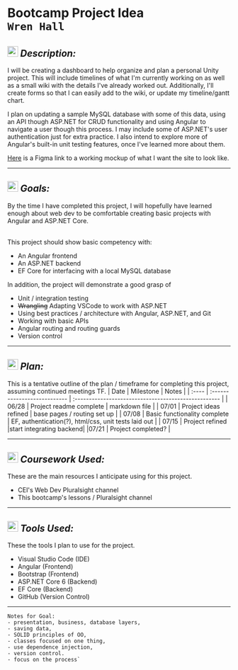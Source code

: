 # **Bootcamp Project Idea** <br>`Wren Hall`

## <img src="https://raw.githubusercontent.com/FortAwesome/Font-Awesome/6.x/svgs/regular/clipboard.svg"  height="24px"> **_Description:_**

I will be creating a dashboard to help organize and plan a personal Unity project. This will include timelines of what I'm currently working on as well as a small wiki with the details I've already worked out. Additionally, I'll create forms so that I can easily add to the wiki, or update my timeline/gantt chart.

I plan on updating a sample MySQL database with some of this data, using an API though ASP.NET for CRUD functionality and using Angular to navigate a user though this process. I may include some of ASP.NET's user authentication just for extra practice. I also intend to explore more of Angular's built-in unit testing features, once I've learned more about them.

[Here](https://www.figma.com/file/tyRzPgPY7wv1TOk7vMGvvY/Invictus-dashboard?node-id=0%3A1) is a Figma link to a working mockup of what I want the site to look like. 

---

## <img src="https://raw.githubusercontent.com/FortAwesome/Font-Awesome/6.x/svgs/solid/star.svg"  height="24px"> **_Goals:_**

By the time I have completed this project, I will hopefully have learned enough about web dev to be comfortable creating basic projects with Angular and ASP.NET Core. <br><br>

This project should show basic competency with:

- An Angular frontend
- An ASP.NET backend
- EF Core for interfacing with a local MySQL database

In addition, the project will demonstrate a good grasp of

- Unit / integration testing
- ~~Wrangling~~ Adapting VSCode to work with ASP.NET
- Using best practices / architecture with Angular, ASP.NET, and Git
- Working with basic APIs
- Angular routing and routing guards
- Version control

---

## <img src="https://raw.githubusercontent.com/FortAwesome/Font-Awesome/6.x/svgs/regular/compass.svg"  height="24px"> **_Plan:_**

This is a tentative outline of the plan / timeframe for completing this project, assuming continued meetings TF.
| Date | Milestone | Notes |
| :---- | :--------------------------- | :--------------------------------------------------- |
| 06/28 | Project readme complete | markdown file |
| 07/01 | Project ideas refined | base pages / routing set up |
| 07/08 | Basic functionality complete | EF, authentication(?), html/css, unit tests laid out |
| 07/15 | Project refined |start integrating backend|
|07/21 | Project completed? |

---

## <img src="https://raw.githubusercontent.com/FortAwesome/Font-Awesome/6.x/svgs/solid/book.svg"  height="24px"> **_Coursework Used:_**

These are the main resources I anticipate using for this project.

- CEI's Web Dev Pluralsight channel
- This bootcamp's lessons / Pluralsight channel

---

## <img src="https://raw.githubusercontent.com/FortAwesome/Font-Awesome/6.x/svgs/solid/computer.svg"  height="24px"> **_Tools Used:_**

These the tools I plan to use for the project.

- Visual Studio Code (IDE)
- Angular (Frontend)
- Bootstrap (Frontend)
- ASP.NET Core 6 (Backend)
- EF Core (Backend)
- GitHub (Version Control)

---

    Notes for Goal:
    - presentation, business, database layers,
    - saving data,
    - SOLID principles of OO,
    - classes focused on one thing,
    - use dependence injection,
    - version control.
    - focus on the process`
